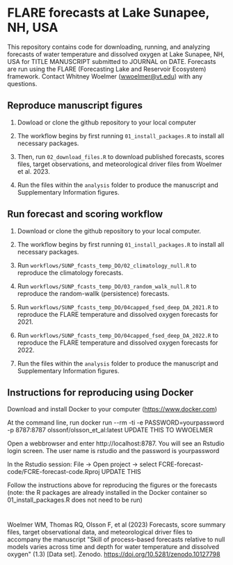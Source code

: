 # FLARE forecasts at Lake Sunapee, NH, USA

This repository contains code for downloading, running, and analyzing forecasts of water temperature and dissolved oxygen at Lake Sunapee, NH, USA for TITLE MANUSCRIPT submitted to JOURNAL on DATE. Forecasts are run using the FLARE (Forecasting Lake and Reservoir Ecosystem) framework. Contact Whitney Woelmer (wwoelmer@vt.edu) with any questions.

## Reproduce manuscript figures

1. Dowload or clone the github repository to your local computer

2. The workflow begins by first running `01_install_packages.R` to install all necessary packages. 

3. Then, run `02_download_files.R` to download published forecasts, scores files, target observations, and meteorological driver files from Woelmer et al. 2023.

4. Run the files within the `analysis` folder to produce the manuscript and Supplementary Information figures.

## Run forecast and scoring workflow

1. Download or clone the github repository to your local computer.

2. The workflow begins by first running `01_install_packages.R` to install all necessary packages. 

3. Run `workflows/SUNP_fcasts_temp_DO/02_climatology_null.R` to reproduce the climatology forecasts.

4. Run `workflows/SUNP_fcasts_temp_DO/03_random_walk_null.R` to reproduce the random-wallk (persistence) forecasts.

5. Run `workflows/SUNP_fcasts_temp_DO/04capped_fsed_deep_DA_2021.R` to reproduce the FLARE temperature and dissolved oxygen forecasts for 2021.

6. Run `workflows/SUNP_fcasts_temp_DO/04capped_fsed_deep_DA_2022.R` to reproduce the FLARE temperature and dissolved oxygen forecasts for 2022.

7. Run the files within the `analysis` folder to produce the manuscript and Supplementary Information figures.

## Instructions for reproducing using Docker
Download and install Docker to your computer (https://www.docker.com)

At the command line, run docker run --rm -ti -e PASSWORD=yourpassword -p 8787:8787 olssonf/olsson_et_al:latest UPDATE THIS TO WWOELMER

Open a webbrowser and enter http://localhost:8787. You will see an Rstudio login screen. The user name is rstudio and the password is yourpassword

In the Rstudio session: File -> Open project -> select FCRE-forecast-code/FCRE-forecast-code.Rproj UPDATE THIS

Follow the instructions above for reproducing the figures or the forecasts (note: the R packages are already installed in the Docker container so 01_install_packages.R does not need to be run)

# 
Woelmer WM, Thomas RQ, Olsson F, et al (2023) Forecasts, score summary files, target observational data, and meteorological driver files to accompany the manuscript "Skill of process-based forecasts relative to null models varies across time and depth for water temperature and dissolved oxygen" (1.3) [Data set]. Zenodo. <https://doi.org/10.5281/zenodo.10127798>
